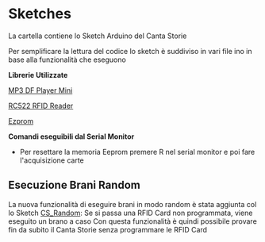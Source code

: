 # Sketches

La cartella contiene lo Sketch Arduino del Canta Storie

Per semplificare la lettura del codice lo sketch è suddiviso in vari file ino in base alla funzionalità che eseguono

**Librerie Utilizzate**

[MP3 DF Player Mini](https://github.com/Makuna/DFMiniMp3)

[RC522 RFID Reader](https://github.com/miguelbalboa/rfid) 

[Ezprom](https://github.com/amirchev/EZPROM) 



**Comandi eseguibili dal Serial Monitor**

- Per resettare la memoria Eeprom premere R nel serial monitor e poi fare l'acquisizione carte


## Esecuzione Brani Random
La nuova funzionalità di eseguire brani in modo random è stata aggiunta col lo Sketch [CS_Random](https://github.com/hardwareliberopinerolo/CantaStorie/tree/master/00_Arduino_Sketches/CS_Random_R03): Se si passa una RFID Card non programmata, viene eseguito un brano a caso
Con questa funzionalità è quindi possibile provare fin da subito il Canta Storie senza programmare le RFID Card



